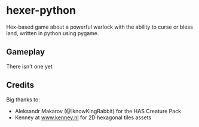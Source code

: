 # hexer-python
Hex-based game about a powerful warlock with the ability to curse or bless land, written in python using pygame.

## Gameplay

There isn't one yet

## Credits

Big thanks to:
 - Aleksandr Makarov (@IknowKingRabbit) for the HAS Creature Pack
 - Kenney at www.kenney.nl for 2D hexagonal tiles assets